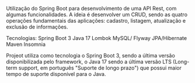 Utilização do Spring Boot para desenvolvimento de uma API Rest, com algumas funcionalidades. A ideia é desenvolver um CRUD, sendo as quatro operações fundamentais das aplicações: cadastro, listagem, atualização e exclusão de informações.

Tecnologias:
Spring Boot 3
Java 17
Lombok
MySQL/ Flyway
JPA/Hibernate
Maven
Insomnia

Projeot utiliza como tecnologia o Spring Boot 3, sendo a última versão disponibilizada pelo framework, o Java 17 sendo a última versão LTS (Long-term support, em português "Suporte de longo prazo") que possui maior tempo de suporte disponível para o Java.
